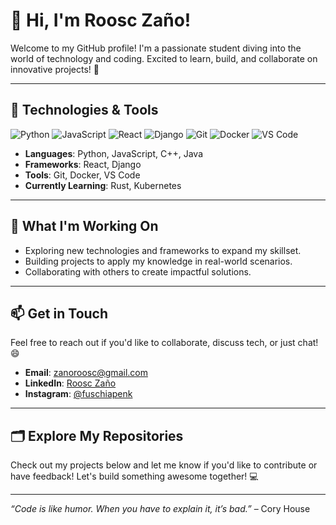 # 👋 Hi, I'm Roosc Zaño!

Welcome to my GitHub profile! I'm a passionate student diving into the world of technology and coding. Excited to learn, build, and collaborate on innovative projects! 🚀

---

## 🔧 Technologies & Tools

![Python](https://img.shields.io/badge/-Python-3776AB?style=flat&logo=python&logoColor=white)
![JavaScript](https://img.shields.io/badge/-JavaScript-F7DF1E?style=flat&logo=javascript&logoColor=black)
![React](https://img.shields.io/badge/-React-61DAFB?style=flat&logo=react&logoColor=black)
![Django](https://img.shields.io/badge/-Django-092E20?style=flat&logo=django&logoColor=white)
![Git](https://img.shields.io/badge/-Git-F05032?style=flat&logo=git&logoColor=white)
![Docker](https://img.shields.io/badge/-Docker-2496ED?style=flat&logo=docker&logoColor=white)
![VS Code](https://img.shields.io/badge/-VS%20Code-007ACC?style=flat&logo=visual-studio-code&logoColor=white)

- **Languages**: Python, JavaScript, C++, Java
- **Frameworks**: React, Django
- **Tools**: Git, Docker, VS Code
- **Currently Learning**: Rust, Kubernetes

---

## 🌱 What I'm Working On

- Exploring new technologies and frameworks to expand my skillset.
- Building projects to apply my knowledge in real-world scenarios.
- Collaborating with others to create impactful solutions.

---

## 📫 Get in Touch

Feel free to reach out if you'd like to collaborate, discuss tech, or just chat! 😄

- **Email**: [zanoroosc@gmail.com](mailto:zanoroosc@gmail.com)
- **LinkedIn**: [Roosc Zaño](https://www.linkedin.com/in/roosc-zano)
- **Instagram**: [@fuschiapenk](https://www.instagram.com/fuschiapenk)

---

## 🗂️ Explore My Repositories

Check out my projects below and let me know if you'd like to contribute or have feedback! Let's build something awesome together! 💻

---

*“Code is like humor. When you have to explain it, it’s bad.”* – Cory House
